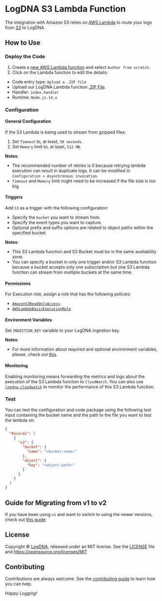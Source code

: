 # LogDNA S3 Lambda Function

The integration with Amazon S3 relies on [AWS Lambda](https://docs.aws.amazon.com/lambda/index.html) to route your logs from [S3](https://docs.aws.amazon.com/AmazonS3/latest/dev/Welcome.html) to LogDNA.

## How to Use
### Deploy the Code
1. Create a [new AWS Lambda function](https://console.aws.amazon.com/lambda/home) and select `Author from scratch`.
2. Click on the Lambda function to edit the details:
 * Code entry type: `Upload a .ZIP file`
 * Upload our LogDNA Lambda function [.ZIP File](https://github.com/logdna/logdna-s3/releases/latest/download/logdna-s3.zip).
 * Handler: `index.handler`
 * Runtime: `Node.js.14.x`

### Configuration
#### General Configuration
If the S3 Lambda is being used to stream from gzipped files:
1. Set `Timeout` to, at least, `30 seconds`.
2. Set `Memory` limit to, at least, `512 MB`.

**Notes**:
 * The recommended number of retries is 0 because retrying lambda execution can result in duplicate logs. It can be modified in `Configuration > Asynchronous invocation`.
 * `Timeout` and `Memory` limit might need to be increased if the file size is too big.

#### Triggers
Add `S3` as a trigger with the following configuration:
 * Specify the `bucket` you want to stream from.
 * Specify the event types you want to capture.
 * Optional prefix and suffix options are related to object paths within the specified bucket.

**Notes**:
 * This S3 Lambda function and S3 Bucket must be in the same availability zone.
 * You can specify a bucket in only one trigger and/or S3 Lambda function because a bucket accepts only one subscription but one S3 Lambda function can stream from multiple buckets at the same time.

#### Permissions
For Execution role, assign a role that has the following policies:
 * [`AmazonS3ReadOnlyAccess`](https://gist.github.com/bernadinm/6f68bfdd015b3f3e0a17b2f00c9ea3f8#file-all_aws_managed_policies-json-L4392-L4417)
 * [`AWSLambdaBasicExecutionRole`](https://gist.github.com/bernadinm/6f68bfdd015b3f3e0a17b2f00c9ea3f8#file-all_aws_managed_policies-json-L1447-L1473)

#### Environment Variables
Set `INGESTION_KEY` variable to your LogDNA ingestion key.

**Notes**:
 * For more information about required and optional environment variables, please, check out [this](./doc/env.md).

#### Monitoring
Enabling monitoring means forwarding the metrics and logs about the execution of the S3 Lambda function to `CloudWatch`. You can also use [`logdna-cloudwatch`](github.com/logdna/logdna-cloudwatch) to monitor the performance of this S3 Lambda function.

### Test
You can test the configuration and code package using the following test input containing the bucket name and the path to the file you want to test the lambda on:
```json
{
  "Records": [
    {
      "s3": {
        "bucket": {
          "name": "<bucket-name>"
        },
        "object": {
          "key": "<object-path>"
        }
      }
    }
  ]
}
```

## Guide for Migrating from v1 to v2
If you have been using `v1` and want to switch to using the newer versions, check out [this guide](./doc/migrating-to-v2.md)

## License
Copyright © [LogDNA](https://logdna.com), released under an MIT license. See the [LICENSE](./LICENSE) file and https://opensource.org/licenses/MIT

## Contributing
Contributions are always welcome. See the [contributing guide](/CONTRIBUTING.md) to learn how you can help.

*Happy Logging!*

